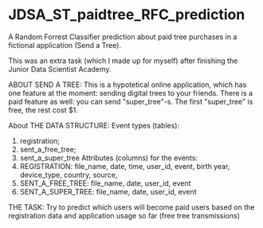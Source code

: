 # JDSA_ST_paidtree_RFC_prediction
A Random Forrest Classifier prediction about paid tree purchases in a fictional application (Send a Tree). 

This was an extra task (which I made up for myself) after finishing the Junior Data Scientist Academy. 

ABOUT SEND A TREE:
This is a hypotetical online application, which has one feature at the moment: sending digital trees to your friends. There is a paid feature as well: you can send "super_tree"-s. The first "super_tree" is free, the rest cost $1. 

About THE DATA STRUCTURE:
Event types (tables): 
1. registration;
2. sent_a_free_tree;
3. sent_a_super_tree
Attributes (columns) for the events:
1. REGISTRATION: file_name, date, time, user_id, event, birth year, device_type, country, source,
2. SENT_A_FREE_TREE: file_name, date, user_id, event
3. SENT_A_SUPER_TREE: file_name, date, user_id, event

THE TASK:
Try to predict which users will become paid users based on the registration data and application usage so far (free tree transmissions)
